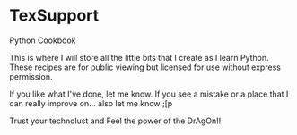 # TexSupport
Python Cookbook

This is where I will store all the little bits that I create as I learn Python. These recipes are for public viewing but licensed for use without express permission.

If you like what I've done, let me know. If you see a mistake or a place that I can really improve on... also let me know ;[p

Trust your technolust and Feel the power of the DrAgOn!!
